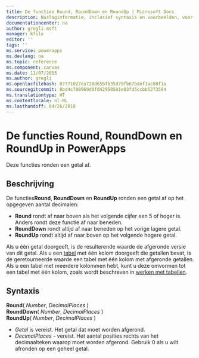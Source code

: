 ```yaml
---
title: De functies Round, RoundDown en RoundUp | Microsoft Docs
description: Naslaginformatie, inclusief syntaxis en voorbeelden, voor de functies Round, RoundDown en RoundUp in PowerApps
documentationcenter: na
author: gregli-msft
manager: kfile
editor: ''
tags: ''
ms.service: powerapps
ms.devlang: na
ms.topic: reference
ms.component: canvas
ms.date: 11/07/2015
ms.author: gregli
ms.openlocfilehash: 07771027ea728d65bfb35d79fb67bdef1ac80f1a
ms.sourcegitcommit: 8bd4c700969d0fd42950581e03fd5ccbb5273584
ms.translationtype: HT
ms.contentlocale: nl-NL
ms.lasthandoff: 04/26/2018
---
```

# <a name="round-rounddown-and-roundup-functions-in-powerapps"></a>De functies Round, RoundDown en RoundUp in PowerApps
Deze functies ronden een getal af.

## <a name="description"></a>Beschrijving
De functies**Round**, **RoundDown** en **RoundUp** ronden een getal af op het opgegeven aantal decimalen:

* **Round** rondt af naar boven als het volgende cijfer een 5 of hoger is. Anders rondt deze functie af naar beneden.
* **RoundDown** rondt altijd af naar beneden op het vorige lagere getal.
* **RoundUp** rondt altijd af naar boven op het volgende hogere getal.

Als u één getal doorgeeft, is de resulterende waarde de afgeronde versie van dit getal.  Als u een [tabel](../working-with-tables.md) met één kolom doorgeeft die getallen bevat, is de geretourneerde waarde een tabel met één kolom met afgeronde getallen. Als u een tabel met meerdere kolommen hebt, kunt u deze omvormen tot een tabel met één kolom, zoals wordt beschreven in [werken met tabellen](../working-with-tables.md).

## <a name="syntax"></a>Syntaxis
**Round**( *Number*, *DecimalPlaces* )<br>**RoundDown**( *Number*, *DecimalPlaces* )<br>**RoundUp**( *Number*, *DecimalPlaces* )

* *Getal* is vereist. Het getal dat moet worden afgerond.
* *DecimalPlaces* - vereist.  Het aantal posities rechts van het decimaalteken waarop moet worden afgerond.  Gebruik 0 als u wilt afronden op een geheel getal.  

